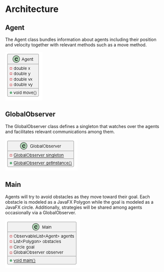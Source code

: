 # Architecture

## Agent

The Agent class bundles information about agents including their position and velocity together with relevant methods 
such as a move method.

![Agent](uml/agent.png)

## GlobalObserver

The GlobalObserver class defines a singleton that watches over the agents and facilitates relevant communications 
among them.

![Global Observer](uml/globalobserver.png)

## Main

Agents will try to avoid obstacles as they move toward their goal. Each obstacle is modeled as a JavaFX Polygon while 
the goal is modeled as a JavaFX circle. Additionally, strategies will be shared among agents occasionally via a 
GlobalObserver.

![Main](uml/main.png)

